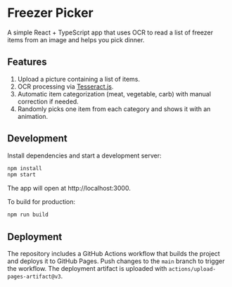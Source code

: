 # Freezer Picker

A simple React + TypeScript app that uses OCR to read a list of freezer items from an image and helps you pick dinner.

## Features

1. Upload a picture containing a list of items.
2. OCR processing via [Tesseract.js](https://github.com/naptha/tesseract.js).
3. Automatic item categorization (meat, vegetable, carb) with manual correction if needed.
4. Randomly picks one item from each category and shows it with an animation.

## Development

Install dependencies and start a development server:

```bash
npm install
npm start
```

The app will open at http://localhost:3000.

To build for production:

```bash
npm run build
```

## Deployment

The repository includes a GitHub Actions workflow that builds the project and deploys it to GitHub Pages. Push changes to the `main` branch to trigger the workflow. The deployment artifact is uploaded with `actions/upload-pages-artifact@v3`.
